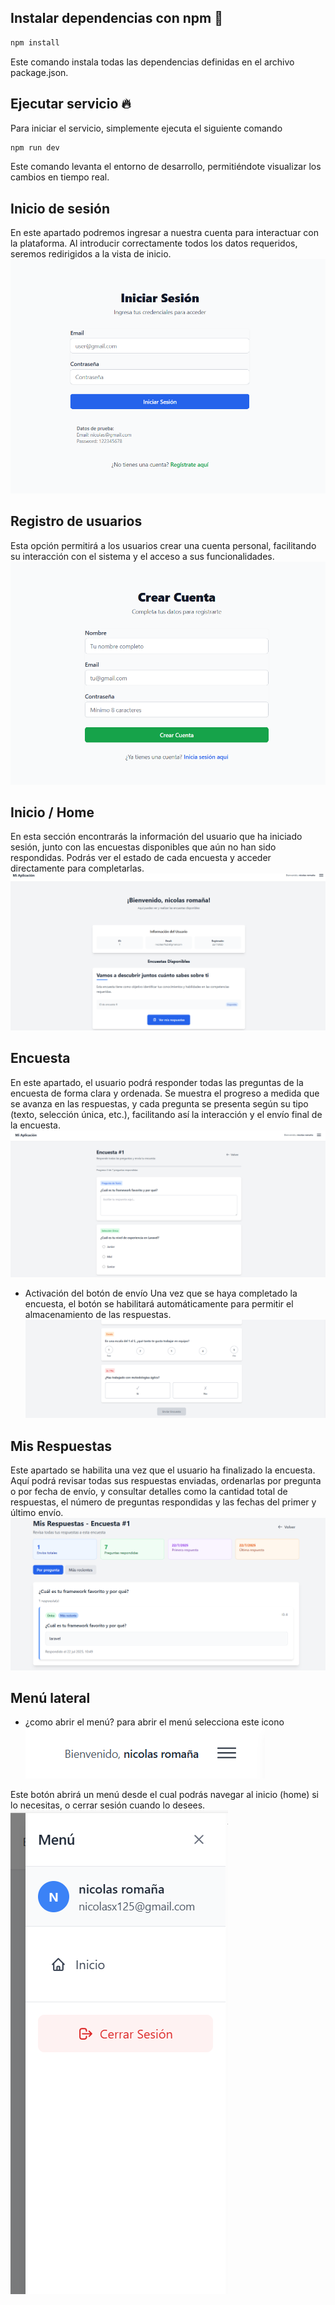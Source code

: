   ## Instalar dependencias con npm 🚀  
  ~~~bash  
  npm install
  ~~~

  Este comando instala todas las dependencias definidas en el archivo package.json.

  ## Ejecutar servicio  🔥  
  Para iniciar el servicio, simplemente ejecuta el siguiente comando
  ~~~bash  
  npm run dev
  ~~~
  Este comando levanta el entorno de desarrollo, permitiéndote visualizar los cambios en tiempo real.
 

 ## Inicio de sesión
 En este apartado podremos ingresar a nuestra cuenta para interactuar con la plataforma. Al introducir correctamente todos los datos requeridos, seremos redirigidos a la vista de inicio.
![App Screenshot](https://raw.githubusercontent.com/Rrosso27/prueba-tecnica-smartSoluctions-frontend/refs/heads/main/public/img/doc/login.png)  


 ## Registro de usuarios
Esta opción permitirá a los usuarios crear una cuenta personal, facilitando su interacción con el sistema y el acceso a sus funcionalidades.
![App Screenshot](https://raw.githubusercontent.com/Rrosso27/prueba-tecnica-smartSoluctions-frontend/refs/heads/main/public/img/doc/crearCuenta.png)  

 ## Inicio / Home
En esta sección encontrarás la información del usuario que ha iniciado sesión, junto con las encuestas disponibles que aún no han sido respondidas. Podrás ver el estado de cada encuesta y acceder directamente para completarlas.
![App Screenshot](https://raw.githubusercontent.com/Rrosso27/prueba-tecnica-smartSoluctions-frontend/refs/heads/main/public/img/doc/home.png)  

## Encuesta
En este apartado, el usuario podrá responder todas las preguntas de la encuesta de forma clara y ordenada. Se muestra el progreso a medida que se avanza en las respuestas, y cada pregunta se presenta según su tipo (texto, selección única, etc.), facilitando así la interacción y el envío final de la encuesta.
![App Screenshot](https://github.com/Rrosso27/prueba-tecnica-smartSoluctions-frontend/blob/main/public/img/doc/encuesta.png?raw=true)  
- Activación del botón de envío
Una vez que se haya completado la encuesta, el botón se habilitará automáticamente para permitir el almacenamiento de las respuestas.
![App Screenshot](https://github.com/Rrosso27/prueba-tecnica-smartSoluctions-frontend/blob/main/public/img/doc/encuesta2.png?raw=true)  


## Mis Respuestas
Este apartado se habilita una vez que el usuario ha finalizado la encuesta. Aquí podrá revisar todas sus respuestas enviadas, ordenarlas por pregunta o por fecha de envío, y consultar detalles como la cantidad total de respuestas, el número de preguntas respondidas y las fechas del primer y último envío.
![App Screenshot](https://raw.githubusercontent.com/Rrosso27/prueba-tecnica-smartSoluctions-frontend/refs/heads/main/public/img/doc/misRespuestas.png)  

## Menú lateral 
- ¿como abrir el menú? 
para abrir el menú selecciona este icono  
![App Screenshot](https://raw.githubusercontent.com/Rrosso27/prueba-tecnica-smartSoluctions-frontend/refs/heads/main/public/img/doc/menu1.png)  

Este botón abrirá un menú desde el cual podrás navegar al inicio (home) si lo necesitas, o cerrar sesión cuando lo desees.
![App Screenshot](https://raw.githubusercontent.com/Rrosso27/prueba-tecnica-smartSoluctions-frontend/refs/heads/main/public/img/doc/menu2.png)  
